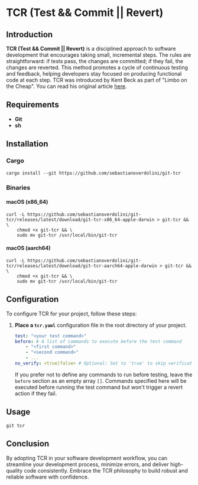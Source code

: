 # TCR (Test && Commit || Revert)

## Introduction
**TCR (Test && Commit || Revert)** is a disciplined approach to software 
development that encourages taking small, incremental steps. 
The rules are straightforward: if tests pass, the changes are committed; 
if they fail, the changes are reverted. 
This method promotes a cycle of continuous testing and feedback, 
helping developers stay focused on producing functional code at each step.
TCR was introduced by Kent Beck as part of "Limbo on the Cheap". 
You can read his original article [here](https://medium.com/@kentbeck_7670/test-commit-revert-870bbd756864).

## Requirements
- **Git**
- **sh**

## Installation
### Cargo
```
cargo install --git https://github.com/sebastianoverdolini/git-tcr
```

### Binaries
#### macOS (x86_64)
```
curl -L https://github.com/sebastianoverdolini/git-tcr/releases/latest/download/git-tcr-x86_64-apple-darwin > git-tcr && \
    chmod +x git-tcr && \
    sudo mv git-tcr /usr/local/bin/git-tcr
```

#### macOS (aarch64)
```
curl -L https://github.com/sebastianoverdolini/git-tcr/releases/latest/download/git-tcr-aarch64-apple-darwin > git-tcr && \
    chmod +x git-tcr && \
    sudo mv git-tcr /usr/local/bin/git-tcr
```

## Configuration
To configure TCR for your project, follow these steps:

1. **Place a `tcr.yaml`** configuration file 
    in the root directory of your project.

    ```yaml
    test: "<your test command>"
    before: # A list of commands to execute before the test command
        - "<first command>"
        - "<second command>"
        - ...
   no_verify: <true|false> # Optional: Set to 'true' to skip verification steps. Default is false.
    ```

    If you prefer not to define any commands to run before testing, 
    leave the `before` section as an empty array `[]`. 
    Commands specified here will be executed before running 
    the test command but won't trigger a revert action if they fail.

## Usage
```
git tcr
```

## Conclusion
By adopting TCR in your software development workflow, you can streamline your 
development process, minimize errors, and deliver high-quality code 
consistently. Embrace the TCR philosophy to build robust 
and reliable software with confidence.


